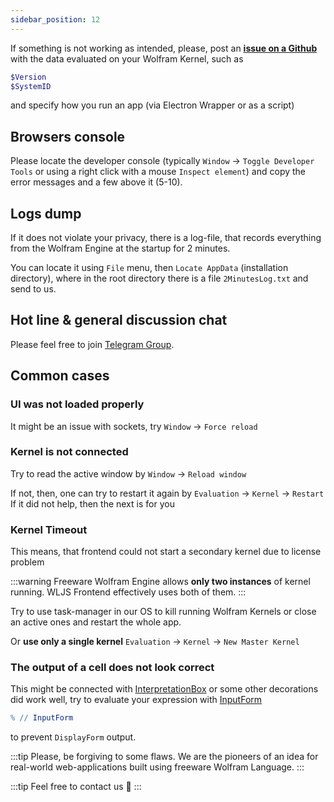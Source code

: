 ```yaml
---
sidebar_position: 12
---
```

If something is not working as intended, please, post an [__issue on a Github__](https://github.com/JerryI/wolfram-js-frontend/issues) with the data evaluated on your Wolfram Kernel, such as

```mathematica
$Version
$SystemID
```

and specify how you run an app (via Electron Wrapper or as a script)

## Browsers console
Please locate the developer console (typically `Window` $\rightarrow$  `Toggle Developer Tools` or using a right click with a mouse `Inspect element`) and copy the error messages and a few above it (5-10).

## Logs dump
If it does not violate your privacy, there is a log-file, that records everything from the Wolfram Engine at the startup for 2 minutes.

You can locate it using `File` menu, then `Locate AppData` (installation directory), where in the root directory there is a file `2MinutesLog.txt` and send to us.

## Hot line & general discussion chat
Please feel free to join [Telegram Group](https://t.me/+PBotB9UJw-hiZDEy).

## Common cases
### UI was not loaded properly
It might be an issue with sockets, try `Window` $\rightarrow$ `Force reload`

### Kernel is not connected
Try to read the active window by `Window` $\rightarrow$ `Reload window`

If not, then, one can try to restart it again by `Evaluation` $\rightarrow$ `Kernel` $\rightarrow$ `Restart`
If it did not help, then the next is for you

### Kernel Timeout
This means, that frontend could not start a secondary kernel due to license problem

:::warning
Freeware Wolfram Engine allows __only two instances__ of kernel running. WLJS Frontend effectively uses both of them.
:::

Try to use task-manager in our OS to kill running Wolfram Kernels or close an active ones and restart the whole app.

Or __use only a single kernel__ `Evaluation` $\rightarrow$ `Kernel` $\rightarrow$ `New Master Kernel`


### The output of a cell does not look correct
This might be connected with [InterpretationBox](Outdated/Reference/Decorations/InterpretationBox.md) or some other decorations did work well, try to evaluate your expression with [InputForm](Outdated/Reference/Decorations/InputForm.md)

```mathematica
% // InputForm
```

to prevent `DisplayForm` output.

:::tip
Please, be forgiving to some flaws. We are the pioneers of an idea for real-world web-applications built using freeware Wolfram Language. 
:::

:::tip
Feel free to contact us 🤗
:::


